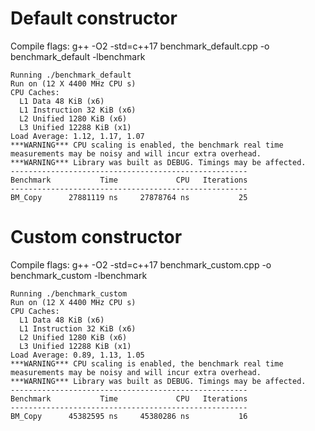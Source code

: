 # Default constructor
Compile flags: g++ -O2 -std=c++17 benchmark_default.cpp -o benchmark_default -lbenchmark

```text
Running ./benchmark_default
Run on (12 X 4400 MHz CPU s)
CPU Caches:
  L1 Data 48 KiB (x6)
  L1 Instruction 32 KiB (x6)
  L2 Unified 1280 KiB (x6)
  L3 Unified 12288 KiB (x1)
Load Average: 1.12, 1.17, 1.07
***WARNING*** CPU scaling is enabled, the benchmark real time measurements may be noisy and will incur extra overhead.
***WARNING*** Library was built as DEBUG. Timings may be affected.
-----------------------------------------------------
Benchmark           Time             CPU   Iterations
-----------------------------------------------------
BM_Copy      27881119 ns     27878764 ns           25
```


# Custom constructor
Compile flags: g++ -O2 -std=c++17 benchmark_custom.cpp -o benchmark_custom -lbenchmark

```text
Running ./benchmark_custom
Run on (12 X 4400 MHz CPU s)
CPU Caches:
  L1 Data 48 KiB (x6)
  L1 Instruction 32 KiB (x6)
  L2 Unified 1280 KiB (x6)
  L3 Unified 12288 KiB (x1)
Load Average: 0.89, 1.13, 1.05
***WARNING*** CPU scaling is enabled, the benchmark real time measurements may be noisy and will incur extra overhead.
***WARNING*** Library was built as DEBUG. Timings may be affected.
-----------------------------------------------------
Benchmark           Time             CPU   Iterations
-----------------------------------------------------
BM_Copy      45382595 ns     45380286 ns           16
```
